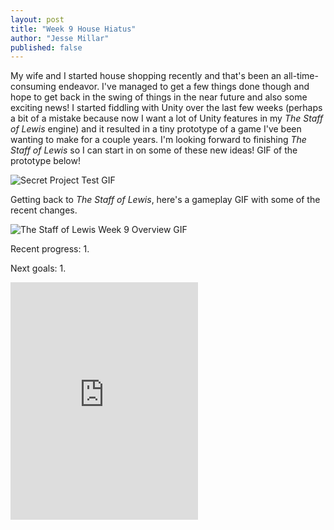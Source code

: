 ```yaml
---
layout: post
title: "Week 9 House Hiatus"
author: "Jesse Millar"
published: false
---
```


My wife and I started house shopping recently and that's been an all-time-consuming endeavor. I've managed to get a few things done though and hope to get back in the swing of things in the near future and also some exciting news! I started fiddling with Unity over the last few weeks (perhaps a bit of a mistake because now I want a lot of Unity features in my *The Staff of Lewis* engine) and it resulted in a tiny prototype of a game I've been wanting to make for a couple years. I'm looking forward to finishing *The Staff of Lewis* so I can start in on some of these new ideas! GIF of the prototype below!

![Secret Project Test GIF]({{site.baseurl}}/images/secret-project-test.gif)

Getting back to *The Staff of Lewis*, here's a gameplay GIF with some of the recent changes.

![*The Staff of Lewis* Week 9 Overview GIF]({{site.baseurl}}/images/staff-of-lewis-week-9-overview.gif)

Recent progress:
1. 

Next goals:
1. 

<iframe src="https://open.spotify.com/embed/track/4y3OI86AEP6PQoDE6olYhO" width="300" height="380" frameborder="0" allowtransparency="true" allow="encrypted-media"></iframe>